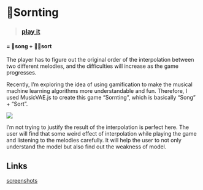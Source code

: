 # 🎸Sornting

>  ### [play it](https://vibertthio.com/sornting/)

#### = 🎻song + 🕵️‍♂️sort

The player has to figure out the original order of the interpolation between two different melodies, and the difficulties will increase as the game progresses.

Recently, I’m exploring the idea of using gamification to make the musical machine learning algorithms more understandable and fun. Therefore, I used MusicVAE.js to create this game “Sornting”, which is basically “Song” + “Sort”.



![](./assets/full.gif)



I’m not trying to justify the result of the interpolation is perfect here. The user will find that some weird effect of interpolation while playing the game and listening to the melodies carefully. It will help the user to not only understand the model but also find out the weakness of model.



## Links

[screenshots](./assets/versions.md)